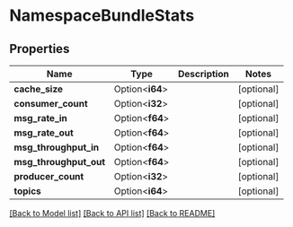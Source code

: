 # NamespaceBundleStats

## Properties

Name | Type | Description | Notes
------------ | ------------- | ------------- | -------------
**cache_size** | Option<**i64**> |  | [optional]
**consumer_count** | Option<**i32**> |  | [optional]
**msg_rate_in** | Option<**f64**> |  | [optional]
**msg_rate_out** | Option<**f64**> |  | [optional]
**msg_throughput_in** | Option<**f64**> |  | [optional]
**msg_throughput_out** | Option<**f64**> |  | [optional]
**producer_count** | Option<**i32**> |  | [optional]
**topics** | Option<**i64**> |  | [optional]

[[Back to Model list]](../README.md#documentation-for-models) [[Back to API list]](../README.md#documentation-for-api-endpoints) [[Back to README]](../README.md)


